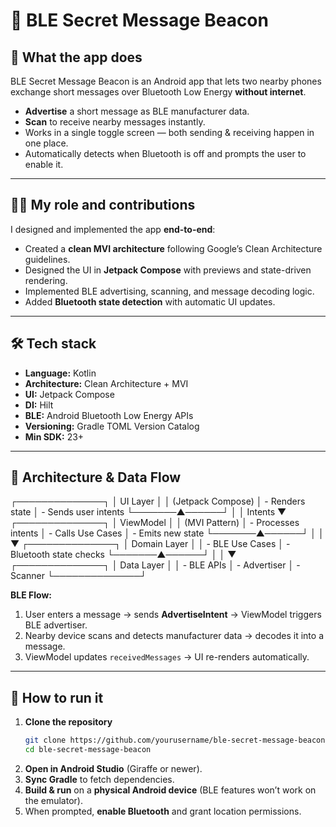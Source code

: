 # 📡 BLE Secret Message Beacon

## 📌 What the app does  
BLE Secret Message Beacon is an Android app that lets two nearby phones exchange short messages over Bluetooth Low Energy **without internet**.  
- **Advertise** a short message as BLE manufacturer data.  
- **Scan** to receive nearby messages instantly.  
- Works in a single toggle screen — both sending & receiving happen in one place.  
- Automatically detects when Bluetooth is off and prompts the user to enable it.

---

## 🧑‍💻 My role and contributions  
I designed and implemented the app **end-to-end**:  
- Created a **clean MVI architecture** following Google’s Clean Architecture guidelines.  
- Designed the UI in **Jetpack Compose** with previews and state-driven rendering.  
- Implemented BLE advertising, scanning, and message decoding logic.  
- Added **Bluetooth state detection** with automatic UI updates.

---

## 🛠 Tech stack  
- **Language:** Kotlin  
- **Architecture:** Clean Architecture + MVI  
- **UI:** Jetpack Compose  
- **DI:** Hilt  
- **BLE:** Android Bluetooth Low Energy APIs  
- **Versioning:** Gradle TOML Version Catalog  
- **Min SDK:** 23+  

---

## 🔄 Architecture & Data Flow  
┌──────────────┐
│    UI Layer  │
│ (Jetpack Compose)
│  - Renders state
│  - Sends user intents
└───────▲──────┘
│
│ Intents
▼
┌──────────────┐
│ ViewModel    │
│ (MVI Pattern)
│ - Processes intents
│ - Calls Use Cases
│ - Emits new state
└───────▲──────┘
│
│
▼
┌──────────────┐
│ Domain Layer │
│ - BLE Use Cases
│ - Bluetooth state checks
└───────▲──────┘
│
│
▼
┌──────────────┐
│ Data Layer   │
│ - BLE APIs
│ - Advertiser
│ - Scanner
└──────────────┘

**BLE Flow:**  
1. User enters a message → sends **AdvertiseIntent** → ViewModel triggers BLE advertiser.  
2. Nearby device scans and detects manufacturer data → decodes it into a message.  
3. ViewModel updates `receivedMessages` → UI re-renders automatically.  

---

## 🚀 How to run it  
1. **Clone the repository**  
   ```bash
   git clone https://github.com/yourusername/ble-secret-message-beacon.git
   cd ble-secret-message-beacon
   ```
2. **Open in Android Studio** (Giraffe or newer).  
3. **Sync Gradle** to fetch dependencies.  
4. **Build & run** on a **physical Android device** (BLE features won’t work on the emulator).  
5. When prompted, **enable Bluetooth** and grant location permissions.  
